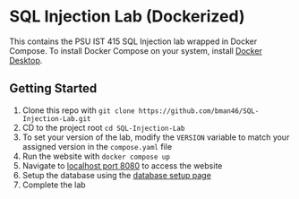 # SQL Injection Lab (Dockerized)
This contains the PSU IST 415 SQL Injection lab wrapped in Docker Compose. To install Docker Compose on your system, install [Docker Desktop](https://www.docker.com/products/docker-desktop/).
## Getting Started
1. Clone this repo with `git clone https://github.com/bman46/SQL-Injection-Lab.git`
2. CD to the project root `cd SQL-Injection-Lab`
3. To set your version of the lab, modify the `VERSION` variable to match your assigned version in the `compose.yaml` file
4. Run the website with `docker compose up`
5. Navigate to [localhost port 8080](http://localhost:8080/) to access the website
6. Setup the database using the [database setup page](http://localhost:8080/database-setup.php)
7. Complete the lab
